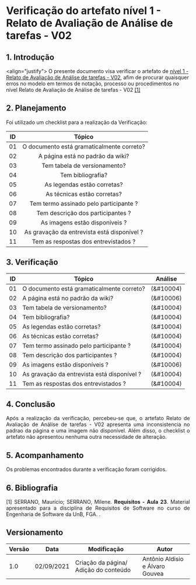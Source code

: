# Verificação do artefato nível 1 - Relato de Avaliação de Análise de tarefas - V02


## 1. Introdução
<align="justify">
O presente documento visa verificar o artefato de <a href = "/2021.1-FindGlocal/Design/nivel1/Tarefas/Relato2/">nível 1 - Relato de Avaliação de Análise de tarefas - V02</a>, afim de procurar quaisquer erros no modelo em termos de notação, processo ou procedimentos no nível Relato de Avaliação de Análise de tarefas - V02 <a href="#Bibliografia">[1]</a></p>
</p>

## 2. Planejamento 
<p  align="justify">Foi utilizado um checklist para a realização da Verificação:</p>

<center>

| ID| Tópico |
|:--:|:--:|
| 01 | O documento está gramaticalmente correto? |
| 02 | A página está no padrão da wiki? |
| 03 | Tem tabela de versionamento? |
| 04 | Tem bibliografia? |
| 05 | As legendas estão corretas? |
| 06 | As técnicas estão corretas? | 
| 07 | Tem termo assinado pelo participante ?  |
| 08 | Tem descrição dos participantes ? | 
| 09 | As imagens estão disponíveis ? |
| 10 | As gravação da entrevista está disponível ? |
| 11 | Tem as respostas dos entrevistados ? |


</center>

## 3. Verificação

<center>

| ID| Tópico | Análise |
|:-:|--|:-:|
| 01 | O documento está gramaticalmente correto? | (&#10004) |
| 02 | A página está no padrão da wiki? | (&#10006) |
| 03 | Tem tabela de versionamento? | (&#10004) |
| 04 | Tem bibliografia? | (&#10004) |
| 05 | As legendas estão corretas? | (&#10004) | 
| 06 | As técnicas estão corretas? |  (&#10004) |
| 07 | Tem termo assinado pelo participante ?  | (&#10004) | 
| 08 | Tem descrição dos participantes ? | (&#10004) | 
| 09 | As imagens estão disponíveis ? |(&#10006) | 
| 10 | As gravação da entrevista está disponível ? |(&#10004) | 
| 11 | Tem as respostas dos entrevistados ? |(&#10004) | 

</center>

## 4. Conclusão

<p align="justify">
Após a realização da verificação, percebeu-se que, o artefato Relato de Avaliação de Análise de tarefas - V02 apresenta uma inconsistencia no padrao da página e uma imagem não disponível.  Além disso, o checklist o artefato não apresentou nenhuma outra necessidade de alteração.  
</p>


## 5. Acompanhamento

<p align="justify">
Os problemas encontrados durante a verificação foram corrigidos.
</p>

## 6. Bibliografia <a id="Bibliografia"></a>
<p align = "justify"> [1] SERRANO, Maurício; SERRANO, Milene. <strong>Requisitos - Aula 23</strong>. Material apresentado para a disciplina de Requisitos de Software no curso de Engenharia de Software da UnB, FGA. </a> .</p>


## Versionamento
<center>

| Versão | Data | Modificação | Autor |
|--|--|--|--|
| 1.0 | 02/09/2021 | Criação da página/ Adição do conteúdo | Antônio Aldisio e Álvaro  Gouvea|

</center>
